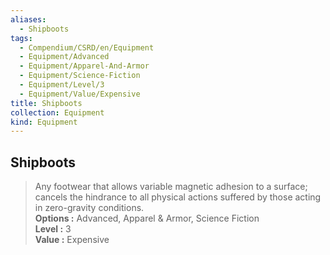 ```yaml
---
aliases:
  - Shipboots
tags:
  - Compendium/CSRD/en/Equipment
  - Equipment/Advanced
  - Equipment/Apparel-And-Armor
  - Equipment/Science-Fiction
  - Equipment/Level/3
  - Equipment/Value/Expensive
title: Shipboots
collection: Equipment
kind: Equipment
---
```

## Shipboots  
  
>Any footwear that allows variable magnetic adhesion to a surface; cancels the hindrance to all physical actions suffered by those acting in zero-gravity conditions.  
> **Options :** Advanced, Apparel & Armor, Science Fiction  
> **Level :** 3  
> **Value :** Expensive